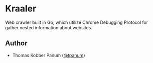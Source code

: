 # Kraaler
Web crawler built in Go, which utilize Chrome Debugging Protocol for gather nested information about websites.

## Author
- Thomas Kobber Panum ([@tpanum](https://github.com/tpanum/))
